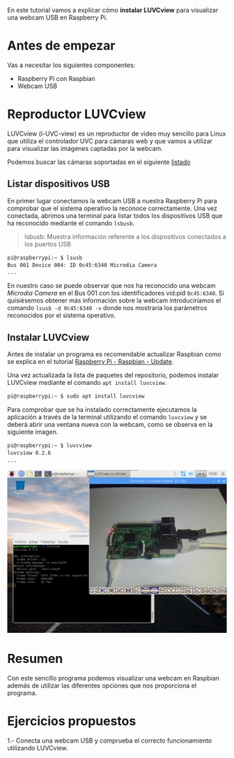 En este tutorial vamos a explicar cómo **instalar LUVCview** para visualizar una webcam USB en Raspberry Pi.

# Antes de empezar

Vas a necesitar los siguientes componentes:

- Raspberry Pi con Raspbian
- Webcam USB

# Reproductor LUVCview

LUVCview (l-UVC-view) es un reproductor de video muy sencillo para Linux que utiliza el controlador UVC para cámaras web y que vamos a utilizar para visualizar las imágenes captadas por la webcam.

Podemos buscar las cámaras soportadas en el siguiente [listado](https://elinux.org/RPi_USB_Webcams)

## Listar dispositivos USB

En primer lugar conectamos la webcam USB a nuestra Raspberry Pi para comprobar que el sistema operativo la reconoce correctamente. Una vez conectada, abrimos una terminal para listar todos los dispositivos USB que ha reconocido mediante el comando `lsbusb`.

> lsbusb: Muestra información referente a los dispositivos conectados a los puertos USB

```sh
pi@raspberrypi:~ $ lsusb
Bus 001 Device 004: ID 0c45:6340 Microdia Camera
...
```

En nuestro caso se puede observar que nos ha reconocido una webcam *Microdia Camera* en el Bus 001 con los identificadores vid:pid `0c45:6340`. Si quisiésemos obtener más información sobre la webcam introduciríamos el comando `lsusb -d 0c45:6340 -v` donde nos mostraría los parámetros reconocidos por el sistema operativo.

## Instalar LUVCview

Antes de instalar un programa es recomendable actualizar Raspbian como se explica en el tutorial [Raspberry Pi - Raspbian - Update](raspberry_pi-raspbian-update).
 
Una vez actualizada la lista de paquetes del repositorio, podemos instalar LUVCview mediante el comando `apt install luvcview`.

```sh
pi@raspberrypi:~ $ sudo apt install luvcview
```

Para comprobar que se ha instalado correctamente ejecutamos la aplicación a través de la terminal utilizando el comando `luvcview` y se deberá abrir una ventana nueva con la webcam, como se observa en la siguiente imagen.

```sh
pi@raspberrypi:~ $ luvcview
luvcview 0.2.6
...
```

![](img/luvcview.png)

# Resumen

Con este sencillo programa podemos visualizar una webcam en Raspbian además de utilizar las diferentes opciones que nos proporciona el programa.

# Ejercicios propuestos

1.- Conecta una webcam USB y comprueba el correcto funcionamiento utilizando LUVCview.
